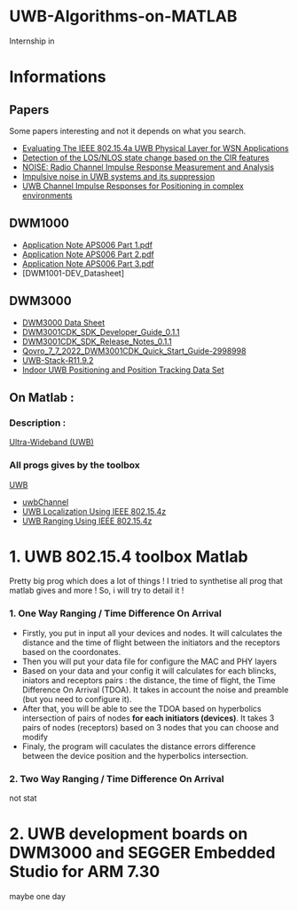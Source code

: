 # UWB-Algorithms-on-MATLAB
Internship in 
# Informations
## Papers
Some papers interesting and not it depends on what you search.

- [Evaluating The IEEE 802.15.4a UWB Physical Layer for WSN Applications](doc/WSN_Appli.pdf)
- [Detection of the LOS/NLOS state change based on the CIR features]()
- [NOISE: Radio Channel Impulse Response Measurement and Analysis]()
- [Impulsive noise in UWB systems and its suppression]()
- [UWB Channel Impulse Responses for Positioning in complex environments]()
## DWM1000
- [Application Note APS006 Part 1.pdf]()
- [Application Note APS006 Part 2.pdf]()
- [Application Note APS006 Part 3.pdf]()
- [DWM1001-DEV_Datasheet]
## DWM3000
- [DWM3000 Data Sheet]()
- [DWM3001CDK_SDK_Developer_Guide_0.1.1]()
- [DWM3001CDK_SDK_Release_Notes_0.1.1]()
- [Qovro_7_7_2022_DWM3001CDK_Quick_Start_Guide-2998998]()
- [UWB-Stack-R11.9.2]()
- [Indoor UWB Positioning and Position Tracking Data Set]()
## On Matlab :

### Description :
[Ultra-Wideband (UWB)](https://fr.mathworks.com/discovery/ultra-wideband.html)
### All progs gives by the toolbox
[UWB](https://fr.mathworks.com/help/comm/uwb.html?s_tid=CRUX_lftnav)
- [uwbChannel](https://fr.mathworks.com/help/comm/ref/uwbchannel-system-object.html)
- [UWB Localization Using IEEE 802.15.4z](https://fr.mathworks.com/help/comm/ug/uwb-localization-using-ieee-802.15.4z.html)
- [UWB Ranging Using IEEE 802.15.4z](https://fr.mathworks.com/help/comm/ug/uwb-ranging-using-ieee-802.15.4z.html)

# 1. UWB 802.15.4 toolbox Matlab
Pretty big prog which does a lot of things !
I tried to synthetise all prog that matlab gives and more !
So, i will try to detail it !
### 1.  One Way Ranging / Time Difference On Arrival
- Firstly, you put in input all your devices and nodes. It will calculates the distance and the time of flight between the initiators and the receptors based on the coordonates.
- Then you will put your data file for configure the MAC and PHY layers
- Based on your data and your config it will calculates for each blincks, iniators and receptors pairs : the distance, the time of flight, the Time Difference On Arrival (TDOA). It takes in account the noise and preamble (but you need to configure it).
- After that, you will be able to see the TDOA based on hyperbolics intersection of pairs of nodes **for each initiators (devices)**. It takes 3 pairs of nodes (receptors) based on 3 nodes that you can choose and modify
- Finaly, the program will caculates the distance errors difference between the device position and the hyperbolics intersection.

### 2.  Two Way Ranging / Time Difference On Arrival
 not stat 
 

# 2. UWB development boards on DWM3000 and SEGGER Embedded Studio for ARM 7.30
maybe one day


